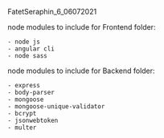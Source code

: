 FatetSeraphin_6_06072021

node modules to include for Frontend folder:

    - node js
    - angular cli
    - node sass

node modules to include for Backend folder:

    - express
    - body-parser
    - mongoose
    - mongoose-unique-validator
    - bcrypt
    - jsonwebtoken
    - multer